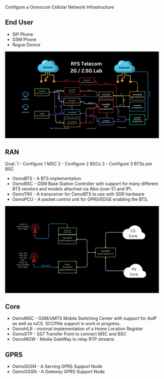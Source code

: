 Configure a Osmocom Cellular Network Infrastructure

## End User
- SIP Phone
- GSM Phone
- Rogue Device

![image](img/RFS_Telecom_Lab.png)



## RAN

Goal:
1 - Configure 1 MSC
2 - Configure 2 BSCs
3 - Configure 3 BTSs per BSC

- OsmoBTS - A BTS implementation
- OsmoBSC - GSM Base Station Controller with support for many different BTS vendors and models attached via Abis (over E1 and IP).
- OsmoTRX - A transceiver for OsmoBTS to use with SDR hardware
- OsmoPCU - A packet control unit for GPRS/EDGE enabling the BTS.


![image](img/RAN.png)

## Core
- OsmoMSC - GSM/UMTS Mobile Switching Center with support for AoIP as well as IuCS. SCCPlite support is work in progress.
- OsmoHLR - minimal implementation of a Home Location Register
- OsmoSTP - SS7 Transfer Point to connect MSC and BSC
- OsmoMGW - Media GateWay to relay RTP streams


## GPRS

- OsmoSGSN - A Serving GPRS Support Node
- OsmoGGSN - A Gateway GPRS Support Node


